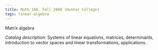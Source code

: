 ```yaml
---
title: Math 160, Fall 2008 (Hunter College)
tags: linear-algebra
---
```


Matrix algebra<!--more-->

*Catalog description*: Systems of linear equations, matrices, determinants, introduction to vector spaces and linear transformations, applications.
